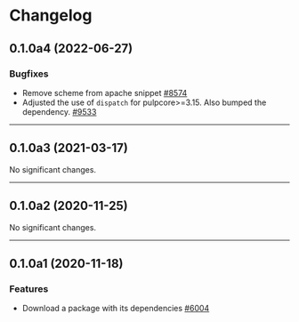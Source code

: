 # Changelog

[//]: # (You should *NOT* be adding new change log entries to this file, this)
[//]: # (file is managed by towncrier. You *may* edit previous change logs to)
[//]: # (fix problems like typo corrections or such.)
[//]: # (To add a new change log entry, please see the contributing docs.)
[//]: # (WARNING: Don't drop the towncrier directive!)

[//]: # (towncrier release notes start)

## 0.1.0a4 (2022-06-27)

### Bugfixes

-   Remove scheme from apache snippet
    [#8574](https://pulp.plan.io/issues/8574)
-   Adjusted the use of `dispatch` for pulpcore>=3.15. Also bumped the dependency.
    [#9533](https://pulp.plan.io/issues/9533)

---

## 0.1.0a3 (2021-03-17)

No significant changes.

---

## 0.1.0a2 (2020-11-25)

No significant changes.

---

## 0.1.0a1 (2020-11-18)

### Features

-   Download a package with its dependencies
    [#6004](https://pulp.plan.io/issues/6004)
